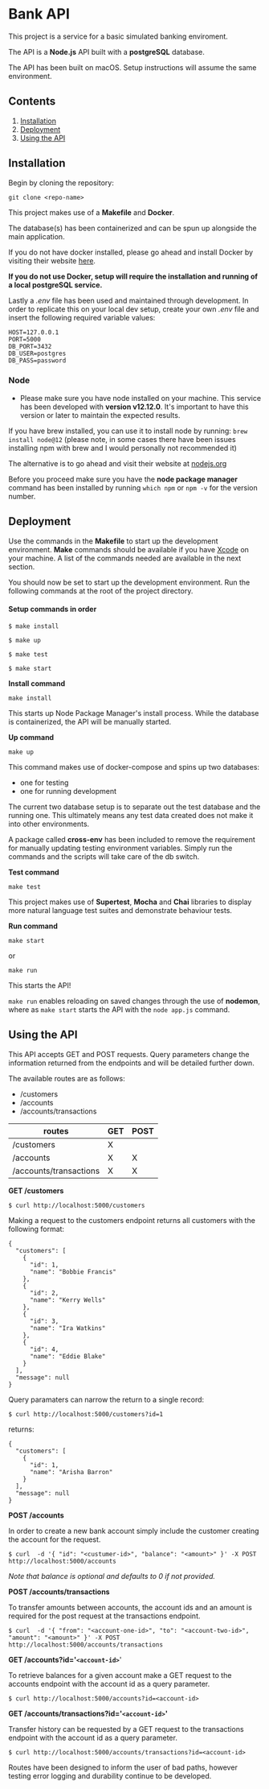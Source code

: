 
# Bank API

This project is a service for a basic simulated banking enviroment.

The API is a **Node.js** API built with a **postgreSQL** database.

The API has been built on macOS. Setup instructions will assume the same environment.

## Contents

1. [Installation](#Installation)
1. [Deployment](#Deployment)
1. [Using the API](#Using-the-API)

## Installation

Begin by cloning the repository:

`git clone <repo-name>`

This project makes use of a **Makefile** and **Docker**.

The database(s) has been containerized and can be spun up alongside the main application. 

If you do not have docker installed, please go ahead and install Docker by visiting their website [here](https://www.docker.com/). 

**If you do not use Docker, setup will require the installation and running of a local postgreSQL service.**

Lastly a *.env* file has been used and maintained through development. In order to replicate this on your local dev setup, create your own *.env* file and insert the following required variable values:

```
HOST=127.0.0.1
PORT=5000
DB_PORT=3432
DB_USER=postgres
DB_PASS=password

```

### Node

* Please make sure you have node installed on your machine. This service has been developed with **version v12.12.0**. It's important to have this version or later to maintain the expected results.

If you have brew installed, you can use it to install node by running:
`brew install node@12` (please note, in some cases there have been issues installing npm with brew and I would personally not recommended it)

The alternative is to go ahead and visit their website at [nodejs.org](https://nodejs.org/en/docs/)

Before you proceed make sure you have the **node package manager** command has been installed by running `which npm` or `npm -v` for the version number.

## Deployment

Use the commands in the **Makefile** to start up the development environment. **Make** commands should be available if you have [Xcode](https://developer.apple.com/xcode/) on your machine. A list of the commands needed are available in the next section.

You should now be set to start up the development environment. Run the following commands at the root of the project directory.

#### Setup commands in order

```
$ make install

$ make up

$ make test

$ make start

```

**Install command**

`make install`

This starts up Node Package Manager's install process. While the database is containerized, the API will be manually started.

**Up command**

`make up`

This command makes use of docker-compose and spins up two databases:
* one for testing
* one for running development

The current two database setup is to separate out the test database and the running one. This ultimately means any test data created does not make it into other environments.

A package called **cross-env** has been included to remove the requirement for manually updating testing environment variables. Simply run the commands and the scripts will take care of the db switch.


**Test command**

`make test`

This project makes use of **Supertest**, **Mocha** and **Chai** libraries to display more natural language test suites and demonstrate behaviour tests.

**Run command**

`make start`

or

`make run`

This starts the API!

`make run` enables reloading on saved changes through the use of **nodemon**, where as `make start` starts the API with the `node app.js` command.

## Using the API

This API accepts GET and POST requests. Query parameters change the information returned from the endpoints and will be detailed further down.

The available routes are as follows:

* /customers
* /accounts
* /accounts/transactions

| routes  | GET  | POST |
|---|---|---|
| /customers  |  X |   |
|  /accounts |  X |  X |
|  /accounts/transactions |  X |  X | 

**GET /customers**

```
$ curl http://localhost:5000/customers 
```

Making a request to the customers endpoint returns all customers with the following format:

```
{
  "customers": [
    {
      "id": 1,
      "name": "Bobbie Francis"
    },
    {
      "id": 2,
      "name": "Kerry Wells"
    },
    {
      "id": 3,
      "name": "Ira Watkins"
    },
    {
      "id": 4,
      "name": "Eddie Blake"
    }
  ],
  "message": null
}

```

Query paramaters can narrow the return to a single record:

```
$ curl http://localhost:5000/customers?id=1 
```

returns:

```
{
  "customers": [
    {
      "id": 1,
      "name": "Arisha Barron"
    }
  ],
  "message": null
}

```

**POST /accounts**

In order to create a new bank account simply include the customer creating the account for the request.

```
$ curl  -d '{ "id": "<custumer-id>", "balance": "<amount>" }' -X POST http://localhost:5000/accounts
```
*Note that balance is optional and defaults to 0 if not provided.*

**POST /accounts/transactions**

To transfer amounts between accounts, the account ids and an amount is required for the post request at the transactions endpoint.

```
$ curl  -d '{ "from": "<account-one-id>", "to": "<account-two-id>", "amount": "<amount>" }' -X POST http://localhost:5000/accounts/transactions

```

**GET /accounts?id='`<account-id>`**'

To retrieve balances for a given account make a GET request to the accounts endpoint with the account id as a query parameter.

```
$ curl http://localhost:5000/accounts?id=<account-id>
```

**GET /accounts/transactions?id='`<account-id>`'**

Transfer history can be requested by a GET request to the transactions endpoint with the account id as a query parameter.

```
$ curl http://localhost:5000/accounts/transactions?id=<account-id>
```

Routes have been designed to inform the user of bad paths, however testing error logging and durability continue to be developed.
